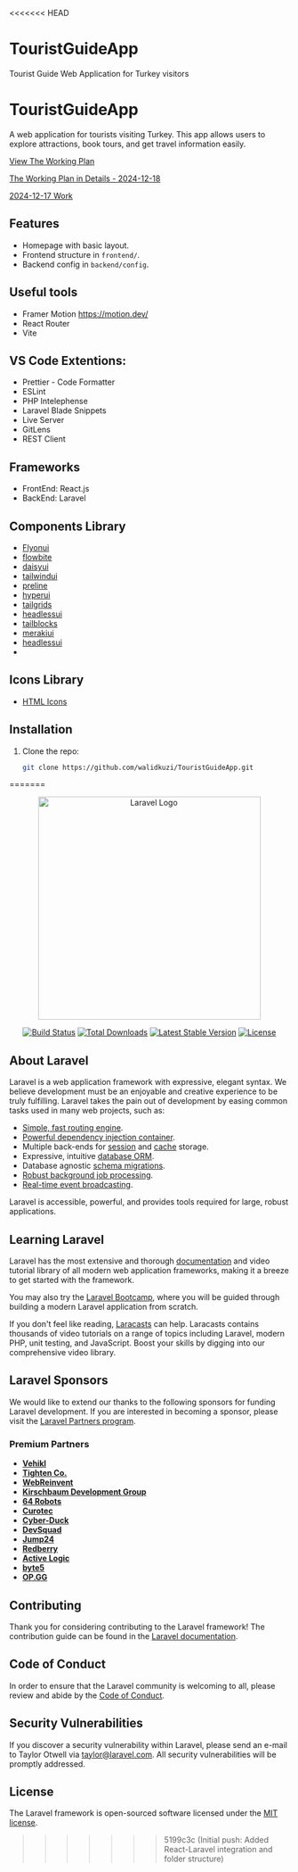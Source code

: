<<<<<<< HEAD
# TouristGuideApp
Tourist Guide Web Application for Turkey visitors
# TouristGuideApp
A web application for tourists visiting Turkey. This app allows users to explore attractions, book tours, and get travel information easily.

[View The Working Plan](The_Working_Plan.md)

[The Working Plan in Details - 2024-12-18](2024-12-18.md)

[2024-12-17 Work](2024-12-17_Work)


## Features
- Homepage with basic layout.
- Frontend structure in `frontend/`.
- Backend config in `backend/config`.

## Useful tools
- Framer Motion https://motion.dev/
- React Router
- Vite

## VS Code Extentions:
- Prettier - Code Formatter
- ESLint
- PHP Intelephense
- Laravel Blade Snippets
- Live Server
- GitLens
- REST Client 

## Frameworks
- FrontEnd: React.js
- BackEnd: Laravel

## Components Library
- [Flyonui](https://flyonui.com/components/)
- [flowbite](https://flowbite.com/blocks/)
- [daisyui](https://daisyui.com/components/)
- [tailwindui](https://tailwindui.com/components)
- [preline](https://preline.co/examples.html)
- [hyperui](https://www.hyperui.dev/)
- [tailgrids](https://tailgrids.com/components)
- [headlessui](https://headlessui.com/)
- [tailblocks](https://tailblocks.cc/)
- [merakiui](https://merakiui.com/components)
- [headlessui](https://headlessui.com/)
- 

## Icons Library 
- [HTML Icons](https://remixicon.com/)
## Installation
1. Clone the repo:
   ```bash
   git clone https://github.com/walidkuzi/TouristGuideApp.git

=======
<p align="center"><a href="https://laravel.com" target="_blank"><img src="https://raw.githubusercontent.com/laravel/art/master/logo-lockup/5%20SVG/2%20CMYK/1%20Full%20Color/laravel-logolockup-cmyk-red.svg" width="400" alt="Laravel Logo"></a></p>

<p align="center">
<a href="https://github.com/laravel/framework/actions"><img src="https://github.com/laravel/framework/workflows/tests/badge.svg" alt="Build Status"></a>
<a href="https://packagist.org/packages/laravel/framework"><img src="https://img.shields.io/packagist/dt/laravel/framework" alt="Total Downloads"></a>
<a href="https://packagist.org/packages/laravel/framework"><img src="https://img.shields.io/packagist/v/laravel/framework" alt="Latest Stable Version"></a>
<a href="https://packagist.org/packages/laravel/framework"><img src="https://img.shields.io/packagist/l/laravel/framework" alt="License"></a>
</p>

## About Laravel

Laravel is a web application framework with expressive, elegant syntax. We believe development must be an enjoyable and creative experience to be truly fulfilling. Laravel takes the pain out of development by easing common tasks used in many web projects, such as:

- [Simple, fast routing engine](https://laravel.com/docs/routing).
- [Powerful dependency injection container](https://laravel.com/docs/container).
- Multiple back-ends for [session](https://laravel.com/docs/session) and [cache](https://laravel.com/docs/cache) storage.
- Expressive, intuitive [database ORM](https://laravel.com/docs/eloquent).
- Database agnostic [schema migrations](https://laravel.com/docs/migrations).
- [Robust background job processing](https://laravel.com/docs/queues).
- [Real-time event broadcasting](https://laravel.com/docs/broadcasting).

Laravel is accessible, powerful, and provides tools required for large, robust applications.

## Learning Laravel

Laravel has the most extensive and thorough [documentation](https://laravel.com/docs) and video tutorial library of all modern web application frameworks, making it a breeze to get started with the framework.

You may also try the [Laravel Bootcamp](https://bootcamp.laravel.com), where you will be guided through building a modern Laravel application from scratch.

If you don't feel like reading, [Laracasts](https://laracasts.com) can help. Laracasts contains thousands of video tutorials on a range of topics including Laravel, modern PHP, unit testing, and JavaScript. Boost your skills by digging into our comprehensive video library.

## Laravel Sponsors

We would like to extend our thanks to the following sponsors for funding Laravel development. If you are interested in becoming a sponsor, please visit the [Laravel Partners program](https://partners.laravel.com).

### Premium Partners

- **[Vehikl](https://vehikl.com/)**
- **[Tighten Co.](https://tighten.co)**
- **[WebReinvent](https://webreinvent.com/)**
- **[Kirschbaum Development Group](https://kirschbaumdevelopment.com)**
- **[64 Robots](https://64robots.com)**
- **[Curotec](https://www.curotec.com/services/technologies/laravel/)**
- **[Cyber-Duck](https://cyber-duck.co.uk)**
- **[DevSquad](https://devsquad.com/hire-laravel-developers)**
- **[Jump24](https://jump24.co.uk)**
- **[Redberry](https://redberry.international/laravel/)**
- **[Active Logic](https://activelogic.com)**
- **[byte5](https://byte5.de)**
- **[OP.GG](https://op.gg)**

## Contributing

Thank you for considering contributing to the Laravel framework! The contribution guide can be found in the [Laravel documentation](https://laravel.com/docs/contributions).

## Code of Conduct

In order to ensure that the Laravel community is welcoming to all, please review and abide by the [Code of Conduct](https://laravel.com/docs/contributions#code-of-conduct).

## Security Vulnerabilities

If you discover a security vulnerability within Laravel, please send an e-mail to Taylor Otwell via [taylor@laravel.com](mailto:taylor@laravel.com). All security vulnerabilities will be promptly addressed.

## License

The Laravel framework is open-sourced software licensed under the [MIT license](https://opensource.org/licenses/MIT).
>>>>>>> 5199c3c (Initial push: Added React-Laravel integration and folder structure)
